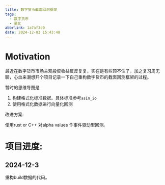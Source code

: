 ```yaml
---
title: 数字货币截面回测框架
tags:
  - 数字货币
  - 量化
abbrlink: 1a7af3c0
date: 2024-12-03 15:43:40
---
```

# Motivation
最近在数字货币市场主观投资收益反反复复，实在是有些顶不住了，加之复习周无聊，心血来潮想开个项目记录一下自己重构数字货币的截面回测框架的过程。

暂时的思维导图是

1. 构建格式化标准数据。具体标准参考`asim_io`
2. 使用格式化数据进行向量化回测

改进方案:

使用rust or C++ 对alpha values 作事件驱动型回测。

# 项目进度:
## 2024-12-3 
重构build数据的代码。


    


    